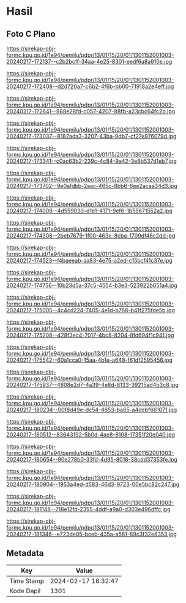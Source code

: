 # Hasil

## Foto C Plano

https://sirekap-obj-formc.kpu.go.id/1e94/pemilu/pdpr/13/01/15/20/01/1301152001003-20240217-172137--c2b2bcff-34aa-4e25-8301-eedf6a8a910e.jpg

https://sirekap-obj-formc.kpu.go.id/1e94/pemilu/pdpr/13/01/15/20/01/1301152001003-20240217-172408--d2d720a7-c6b2-4f6b-bb00-71918a2e4eff.jpg

https://sirekap-obj-formc.kpu.go.id/1e94/pemilu/pdpr/13/01/15/20/01/1301152001003-20240217-172641--988e28fd-c057-4207-88fb-a23cbc64fc2b.jpg

https://sirekap-obj-formc.kpu.go.id/1e94/pemilu/pdpr/13/01/15/20/01/1301152001003-20240217-173037--8182ada3-3207-43ba-9db7-cf27e976079d.jpg

https://sirekap-obj-formc.kpu.go.id/1e94/pemilu/pdpr/13/01/15/20/01/1301152001003-20240217-173341--c0ac63b2-239c-4c84-9a42-3e8b537d1eb7.jpg

https://sirekap-obj-formc.kpu.go.id/1e94/pemilu/pdpr/13/01/15/20/01/1301152001003-20240217-173702--9e0afdbb-2aac-465c-8bb6-6ee2acaa34d3.jpg

https://sirekap-obj-formc.kpu.go.id/1e94/pemilu/pdpr/13/01/15/20/01/1301152001003-20240217-174008--4d559030-d1e1-4171-9ef6-1b55671552a2.jpg

https://sirekap-obj-formc.kpu.go.id/1e94/pemilu/pdpr/13/01/15/20/01/1301152001003-20240217-174308--2beb7679-1f00-463e-8cba-1709df46c2dd.jpg

https://sirekap-obj-formc.kpu.go.id/1e94/pemilu/pdpr/13/01/15/20/01/1301152001003-20240217-174523--f4baeeab-aa83-4e75-a2ed-c15bcf41c37e.jpg

https://sirekap-obj-formc.kpu.go.id/1e94/pemilu/pdpr/13/01/15/20/01/1301152001003-20240217-174756--10b23d5a-37c5-4554-b3e3-523922b651a4.jpg

https://sirekap-obj-formc.kpu.go.id/1e94/pemilu/pdpr/13/01/15/20/01/1301152001003-20240217-175005--4c4cd224-7405-4e1d-b768-b41f275fde5b.jpg

https://sirekap-obj-formc.kpu.go.id/1e94/pemilu/pdpr/13/01/15/20/01/1301152001003-20240217-175208--428f3ec4-7017-4bc8-8204-8fd694f1c941.jpg

https://sirekap-obj-formc.kpu.go.id/1e94/pemilu/pdpr/13/01/15/20/01/1301152001003-20240217-175542--60a1cca0-15aa-4b1e-a648-f61df2595456.jpg

https://sirekap-obj-formc.kpu.go.id/1e94/pemilu/pdpr/13/01/15/20/01/1301152001003-20240217-175937--4808e2d7-4a39-4e8d-8133-39215ad4b3c8.jpg

https://sirekap-obj-formc.kpu.go.id/1e94/pemilu/pdpr/13/01/15/20/01/1301152001003-20240217-180234--00f8d49e-dc54-4653-ba65-a4debf661071.jpg

https://sirekap-obj-formc.kpu.go.id/1e94/pemilu/pdpr/13/01/15/20/01/1301152001003-20240217-180512--83643192-5b0d-4ae8-8108-17351f20e040.jpg

https://sirekap-obj-formc.kpu.go.id/1e94/pemilu/pdpr/13/01/15/20/01/1301152001003-20240217-180654--90e278b0-33fd-4d95-8018-38cdd37353fe.jpg

https://sirekap-obj-formc.kpu.go.id/1e94/pemilu/pdpr/13/01/15/20/01/1301152001003-20240217-180904--1953a4ed-d583-46d3-9723-00e5bc82c247.jpg

https://sirekap-obj-formc.kpu.go.id/1e94/pemilu/pdpr/13/01/15/20/01/1301152001003-20240217-181148--718e12fd-2355-4ddf-a9a0-d303e496dffc.jpg

https://sirekap-obj-formc.kpu.go.id/1e94/pemilu/pdpr/13/01/15/20/01/1301152001003-20240217-181346--e723de05-bceb-435a-a581-89c3f32e8353.jpg


## Metadata

| Key        | Value               |
| ---------- | ------------------- |
| Time Stamp | 2024-02-17 18:32:47 |
| Kode Dapil | 1301                |



